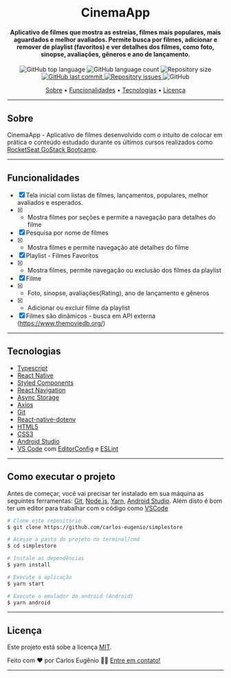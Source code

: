<h1 align="center">
    CinemaApp
</h1>

<h4 align="center">
  Aplicativo de filmes que mostra as estreias, filmes mais populares, mais aguardados e melhor avaliados. Permite busca por filmes, adicionar e remover de playlist (favoritos) e ver detalhes dos filmes, como foto, sinopse, avaliações, gêneros e ano de lançamento.  
</h4>
<p align="center">
  <img alt="GitHub top language" src="https://img.shields.io/github/languages/top/carlos-eugenio/cinemaApp?style=flat-square">

  <img alt="GitHub language count" src="https://img.shields.io/github/languages/count/carlos-eugenio/cinemaApp?style=flat-square">

  <img alt="Repository size" src="https://img.shields.io/github/repo-size/carlos-eugenio/cinemaApp?style=flat-square">
  <a href="https://github.com/carlos-eugenio/cinemaApp/commits/master">
    <img alt="GitHub last commit" src="https://img.shields.io/github/last-commit/carlos-eugenio/cinemaApp?style=flat-square">
  </a>

  <a href="https://github.com/carlos-eugenio/cinemaApp/issues">
    <img alt="Repository issues" src="https://img.shields.io/github/issues/carlos-eugenio/cinemaApp?style=flat-square">
  </a>

  <img alt="GitHub" src="https://img.shields.io/github/license/carlos-eugenio/cinemaApp?style=flat-square">
</p>

<p align="center">
 <a href="#sobre">Sobre</a> •
 <a href="#funcionalidades">Funcionalidades</a> •
 <a href="#tecnologias">Tecnologias</a> •
 <a href="#licença">Licença</a>
</p>

---

## Sobre

CinemaApp - Aplicativo de filmes desenvolvido com o intuito de colocar em prática o conteúdo estudado durante os últimos cursos realizados como [RocketSeat GoStack Bootcamp](https://rocketseat.com.br/bootcamp).

---

## Funcionalidades

- [x] Tela inicial com listas de filmes, lançamentos, populares, melhor avaliados e esperados.
- [x] - Mostra filmes por seções e permite a navegação para detalhes do filme
- [x] Pesquisa por nome de filmes
- [x]  - Mostra filmes e permite navegação até detalhes do filme
- [x] Playlist - Filmes Favoritos
- [x]  - Mostra filmes, permite navegação ou exclusão dos filmes da playlist 
- [x] Filme
- [x] - Foto, sinopse, avaliações(Rating), ano de lançamento e gêneros 
- [x] - Adicionar ou excluir filme da playlist
- [x] Filmes são dinâmicos - busca em API externa (https://www.themoviedb.org/)

---

## Tecnologias

-  [Typescript](https://www.typescriptlang.org/)
-  [React Native](https://reactnative.dev/)
-  [Styled Components](https://styled-components.com/)
-  [React Navigation](https://reactnavigation.org/)
-  [Async Storage](https://github.com/react-native-async-storage/async-storage)
-  [Axios](https://github.com/axios/axios)
-  [Git](https://git-scm.com/)
-  [React-native-dotenv](https://github.com/goatandsheep/react-native-dotenv)
-  [HTML5](https://developer.mozilla.org/pt-BR/docs/Web/Guide/HTML/HTML5)
-  [CSS3](https://developer.mozilla.org/pt-BR/docs/Web/CSS)
-  [Android Studio](https://developer.android.com/studio)
-  [VS Code][vscode] com [EditorConfig][editorconfig] e [ESLint][eslint]


---

## Como executar o projeto

Antes de começar, você vai precisar ter instalado em sua máquina as seguintes ferramentas:
[Git][git], [Node.js][nodejs], [Yarn][yarn], [Android Studio][androidstudio].
Além disto é bom ter um editor para trabalhar com o código como [VSCode][vscode]

```bash
# Clone este repositório
$ git clone https://github.com/carlos-eugenio/simplestore

# Acesse a pasta do projeto no terminal/cmd
$ cd simplestore

# Instale as dependências
$ yarn install

# Execute a aplicação
$ yarn start

# Execute o emulador do android (Android)
$ yarn android
```
---

## Licença

Este projeto está sobe a licença [MIT](./LICENSE).

Feito com ❤️ por Carlos Eugênio 👋🏽 [Entre em contato!](https://www.linkedin.com/in/carlos-eugenio-a494101a6/)

---

[androidstudio]: https://developer.android.com/studio
[git]: https://git-scm.com/
[nodejs]: https://nodejs.org/
[yarn]: https://yarnpkg.com/
[vscode]: https://code.visualstudio.com/
[editorconfig]: https://marketplace.visualstudio.com/items?itemName=EditorConfig.EditorConfig
[eslint]: https://marketplace.visualstudio.com/items?itemName=dbaeumer.vscode-eslint

